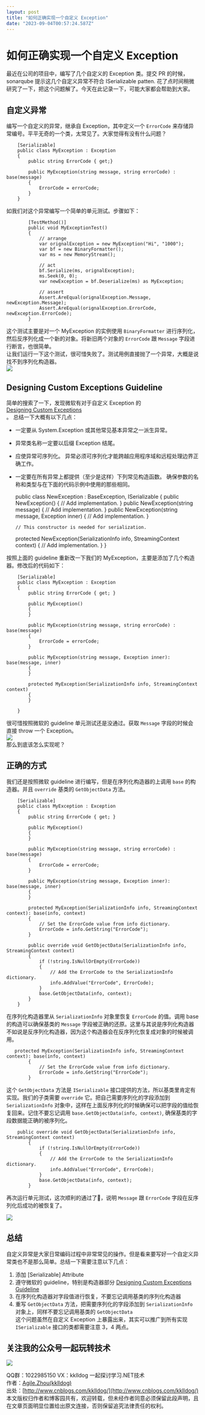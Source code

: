 ```yaml
---
layout: post
title: "如何正确实现一个自定义 Exception"
date: "2023-09-04T00:57:24.587Z"
---
```

如何正确实现一个自定义 Exception
=====================

最近在公司的项目中，编写了几个自定义的 Exception 类。提交 PR 的时候，sonarqube 提示这几个自定义异常不符合 ISerializable patten. 花了点时间稍微研究了一下，把这个问题解了。今天在此记录一下，可能大家都会帮助到大家。

自定义异常
-----

编写一个自定义的异常，继承自 Exception，其中定义一个 `ErrorCode` 来存储异常编号。平平无奇的一个类，太常见了。大家觉得有没有什么问题？

        [Serializable]
        public class MyException : Exception
        {
            public string ErrorCode { get;}
    
            public MyException(string message, string errorCode) : base(message)
            {
                ErrorCode = errorCode;
            }
        }
    

如我们对这个异常编写一个简单的单元测试。步骤如下：

            [TestMethod()]
            public void MyExceptionTest()
            {
                // arrange
                var orignalException = new MyException("Hi", "1000");
                var bf = new BinaryFormatter();
                var ms = new MemoryStream();
    
                // act
                bf.Serialize(ms, orignalException);
                ms.Seek(0, 0);
                var newException = bf.Deserialize(ms) as MyException;
    
                // assert
                Assert.AreEqual(orignalException.Message, newException.Message);
                Assert.AreEqual(orignalException.ErrorCode, newException.ErrorCode);
            }
    

这个测试主要是对一个 MyException 的实例使用 `BinaryFormatter` 进行序列化，然后反序列化成一个新的对象。将新旧两个对象的 `ErrorCode` 跟 `Message` 字段进行断言，也很简单。  
让我们运行一下这个测试，很可惜失败了。测试用例直接抛了一个异常，大概是说找不到序列化构造器。  
![](https://static.xbaby.xyz/%E5%BE%AE%E4%BF%A1%E6%88%AA%E5%9B%BE_20230902171759.png)

Designing Custom Exceptions Guideline
-------------------------------------

简单的搜索了一下，发现微软有对于自定义 Exception 的  
[Designing Custom Exceptions  
](https://learn.microsoft.com/zh-cn/previous-versions/dotnet/netframework-4.0/ms229064(v=vs.100)?redirectedfrom=MSDN)。  
总结一下大概有以下几点：

*   一定要从 System.Exception 或其他常见基本异常之一派生异常。
    
*   异常类名称一定要以后缀 Exception 结尾。
    
*   应使异常可序列化。 异常必须可序列化才能跨越应用程序域和远程处理边界正确工作。
    
*   一定要在所有异常上都提供（至少是这样）下列常见构造函数。 确保参数的名称和类型与在下面的代码示例中使用的那些相同。
    

    public class NewException : BaseException, ISerializable
    {
        public NewException()
        {
            // Add implementation.
        }
        public NewException(string message)
        {
            // Add implementation.
        }
        public NewException(string message, Exception inner)
        {
            // Add implementation.
        }
    
        // This constructor is needed for serialization.
       protected NewException(SerializationInfo info, StreamingContext context)
       {
            // Add implementation.
       }
    }
    

按照上面的 guideline 重新改一下我们的 MyException，主要是添加了几个构造器。修改后的代码如下：

        [Serializable]
        public class MyException : Exception
        {
            public string ErrorCode { get; }
    
            public MyException()
            {
            }
    
            public MyException(string message, string errorCode) : base(message)
            {
                ErrorCode = errorCode;
            }
    
            public MyException(string message, Exception inner): base(message, inner)
            {
            }
    
            protected MyException(SerializationInfo info, StreamingContext context)
            {
            }
    
        }
    

很可惜按照微软的 guideline 单元测试还是没通过。获取 `Message` 字段的时候会直接 throw 一个 Exception。  
![](https://static.xbaby.xyz/%E5%BE%AE%E4%BF%A1%E6%88%AA%E5%9B%BE_20230902173107.png)  
那么到底该怎么实现呢？

正确的方式
-----

我们还是按照微软 guideline 进行编写，但是在序列化构造器的上调用 `base` 的构造器。并且 `override` 基类的 `GetObjectData` 方法。

        [Serializable]
        public class MyException : Exception
        {
            public string ErrorCode { get; }
    
            public MyException()
            {
            }
    
            public MyException(string message, string errorCode) : base(message)
            {
                ErrorCode = errorCode;
            }
    
            public MyException(string message, Exception inner): base(message, inner)
            {
            }
    
            protected MyException(SerializationInfo info, StreamingContext context): base(info, context)
            {
                // Set the ErrorCode value from info dictionary.
                ErrorCode = info.GetString("ErrorCode");
            }
    
            public override void GetObjectData(SerializationInfo info, StreamingContext context)
            {
                if (!string.IsNullOrEmpty(ErrorCode))
                {
                    // Add the ErrorCode to the SerializationInfo dictionary.
                    info.AddValue("ErrorCode", ErrorCode);
                }
                base.GetObjectData(info, context);
            }
        }
    

在序列化构造器里从 `SerializationInfo` 对象里恢复 `ErrorCode` 的值。调用 base 的构造可以确保基类的 `Message` 字段被正确的还原。这里与其说是序列化构造器不如说是反序列化构造器，因为这个构造器会在反序列化恢复成对象的时候被调用。

       protected MyException(SerializationInfo info, StreamingContext context): base(info, context)
            {
                // Set the ErrorCode value from info dictionary.
                ErrorCode = info.GetString("ErrorCode");
            }
    

这个 `GetObjectData` 方法是 `ISerializable` 接口提供的方法，所以基类里肯定有实现。我们的子类需要 `override` 它。把自己需要序列化的字段添加到 `SerializationInfo` 对象中，这样在上面反序列化的时候确保可以把字段的值给恢复回来。记住不要忘记调用 `base.GetObjectData(info, context)`, 确保基类的字段数据能正确的被序列化。

        public override void GetObjectData(SerializationInfo info, StreamingContext context)
            {
                if (!string.IsNullOrEmpty(ErrorCode))
                {
                    // Add the ErrorCode to the SerializationInfo dictionary.
                    info.AddValue("ErrorCode", ErrorCode);
                }
                base.GetObjectData(info, context);
            }
    

再次运行单元测试，这次顺利的通过了💯，说明 `Message` 跟 `ErrorCode` 字段在反序列化后成功的被恢复了。

![](https://static.xbaby.xyz/%E5%BE%AE%E4%BF%A1%E6%88%AA%E5%9B%BE_20230903153301.png)

总结
--

自定义异常是大家日常编码过程中非常常见的操作。但是看来要写好一个自定义异常类也不是那么简单。总结一下需要注意以下几点：

1.  添加 \[Serializable\] Attribute
2.  遵守微软的 guideline，特别是构造器部分 [Designing Custom Exceptions Guideline  
    ](https://learn.microsoft.com/zh-cn/previous-versions/dotnet/netframework-4.0/ms229064(v=vs.100)?redirectedfrom=MSDN)
3.  在序列化构造器对字段值进行恢复，不要忘记调用基类的序列化构造器
4.  重写 `GetObjectData` 方法，把需要序列化的字段添加到 `SerializationInfo` 对象上，同样不要忘记调用基类的 `GetObjectData`  
    这个问题虽然在自定义 Exception 上暴露出来，其实可以推广到所有实现 `ISerializable` 接口的类都需要注意 3，4 两点。

关注我的公众号一起玩转技术
-------------

![](https://static.xbaby.xyz/qrcode.jpg)

QQ群：1022985150 VX：kklldog 一起探讨学习.NET技术  
作者：[Agile.Zhou(kklldog)](http://www.cnblogs.com/kklldog)  
出处：[http://www.cnblogs.com/kklldog/](http://www.cnblogs.com/kklldog/)  
本文版权归作者和博客园共有，欢迎转载，但未经作者同意必须保留此段声明，且在文章页面明显位置给出原文连接，否则保留追究法律责任的权利。